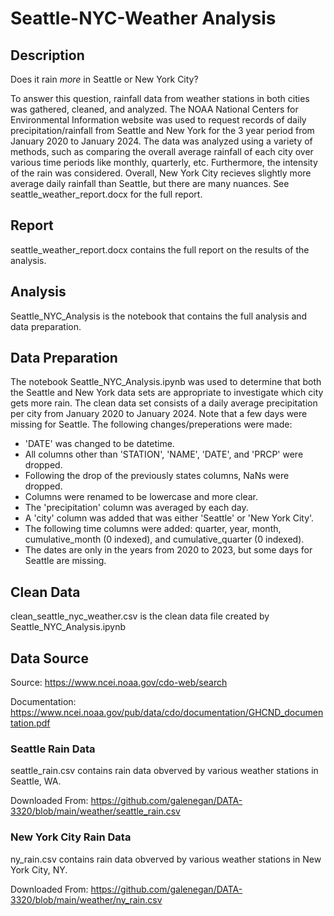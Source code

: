 # Seattle-NYC-Weather Analysis
## Description
Does it rain *more* in Seattle or New York City? 

To answer this question, rainfall data from weather stations in both cities was gathered, cleaned, and analyzed. The NOAA National Centers for Environmental Information website was used to request records of daily precipitation/rainfall from Seattle and New York for the 3 year period from January 2020 to January 2024. The data was analyzed using a variety of methods, such as comparing the overall average rainfall of each city over various time periods like monthly, quarterly, etc. Furthermore, the intensity of the rain was considered. Overall, New York City recieves slightly more average daily rainfall than Seattle, but there are many nuances. See seattle_weather_report.docx for the full report.

## Report
seattle_weather_report.docx contains the full report on the results of the analysis.

## Analysis
Seattle_NYC_Analysis is the notebook that contains the full analysis and data preparation.

## Data Preparation
The notebook Seattle_NYC_Analysis.ipynb was used to determine that both the Seattle and New York data sets are appropriate to investigate which city gets more rain. The clean data set consists of a daily average precipitation per city from January 2020 to January 2024. Note that a few days were missing for Seattle. The following changes/preperations were made:
*   'DATE' was changed to be datetime.
*   All columns other than 'STATION', 'NAME', 'DATE', and 'PRCP' were dropped.
*   Following the drop of the previously states columns, NaNs were dropped.
*   Columns were renamed to be lowercase and more clear.
*   The 'precipitation' column was averaged by each day.
*   A 'city' column was added that was either 'Seattle' or 'New York City'.
*   The following time columns were added: quarter, year, month, cumulative_month (0 indexed), and cumulative_quarter (0 indexed).
*   The dates are only in the years from 2020 to 2023, but some days for Seattle are missing.

## Clean Data
clean_seattle_nyc_weather.csv is the clean data file created by Seattle_NYC_Analysis.ipynb

## Data Source
Source: https://www.ncei.noaa.gov/cdo-web/search

Documentation: https://www.ncei.noaa.gov/pub/data/cdo/documentation/GHCND_documentation.pdf

### Seattle Rain Data
seattle_rain.csv contains rain data obverved by various weather stations in Seattle, WA.

Downloaded From: https://github.com/galenegan/DATA-3320/blob/main/weather/seattle_rain.csv

### New York City Rain Data
ny_rain.csv contains rain data obverved by various weather stations in New York City, NY.

Downloaded From: https://github.com/galenegan/DATA-3320/blob/main/weather/ny_rain.csv
